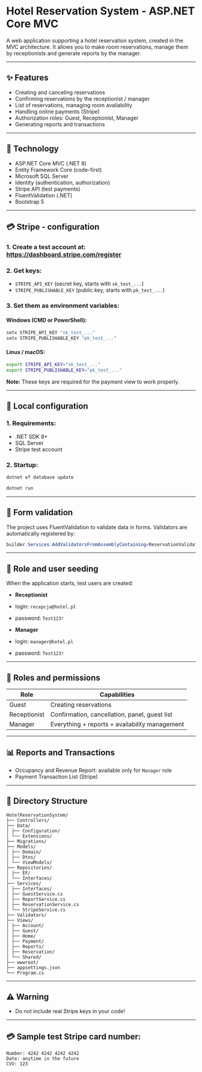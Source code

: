 # Hotel Reservation System - ASP.NET Core MVC

A web application supporting a hotel reservation system, created in the MVC architecture. It allows you to make room reservations, manage them by receptionists and generate reports by the manager.

---

## ✨ Features

- Creating and canceling reservations
- Confirming reservations by the receptionist / manager
- List of reservations, managing room availability
- Handling online payments (Stripe)
- Authorization roles: Guest, Receptionist, Manager
- Generating reports and transactions

---

## 🚀 Technology

- ASP.NET Core MVC (.NET 8)
- Entity Framework Core (code-first)
- Microsoft SQL Server
- Identity (authentication, authorization)
- Stripe API (test payments)
- FluentValidation (.NET)
- Bootstrap 5

---

## 💳 Stripe - configuration

### 1. Create a test account at: https://dashboard.stripe.com/register

### 2. Get keys:
- `STRIPE_API_KEY` (secret key, starts with `sk_test_...`)
- `STRIPE_PUBLISHABLE_KEY` (public key, starts with `pk_test_...`)

### 3. Set them as environment variables:
#### Windows (CMD or PowerShell):
```bash
setx STRIPE_API_KEY "sk_test_..."
setx STRIPE_PUBLISHABLE_KEY "pk_test_..."
```

#### Linux / macOS:
```bash
export STRIPE_API_KEY="sk_test_..."
export STRIPE_PUBLISHABLE_KEY="pk_test_..."
```

**Note:** These keys are required for the payment view to work properly.

---

## 🔧 Local configuration

### 1. Requirements:
- .NET SDK 8+
- SQL Server
- Stripe test account

### 2. Startup:
```bash
dotnet ef database update
```
```bash
dotnet run
```

---

## 📝 Form validation

The project uses FluentValidation to validate data in forms. Validators are automatically registered by:
```csharp
builder.Services.AddValidatorsFromAssemblyContaining<ReservationValidator>();
```

---

## 🚧 Role and user seeding

When the application starts, test users are created:

- **Receptionist**
- login: `recepcja@hotel.pl`
- password: `Test123!`

- **Manager**
- login: `manager@hotel.pl`
- password: `Test123!`

---

## 🏨 Roles and permissions

| Role | Capabilities |
|--------------|-----------------|
| Guest | Creating reservations |
| Receptionist | Confirmation, cancellation, panel, guest list |
| Manager | Everything + reports + availability management |

---

## 📊 Reports and Transactions

- Occupancy and Revenue Report: available only for `Manager` role
- Payment Transaction List (Stripe)

---

## 📒 Directory Structure

```
HotelReservationSystem/
├── Controllers/
├── Data/
│ ├── Configuration/
│ └── Extensions/
├── Migrations/
├── Models/
│ ├── Domain/
│ ├── Dtos/
│ └── ViewModels/
├── Repositories/
│ ├── EF/
│ └── Interfaces/
├── Services/
│ ├── Interfaces/
│ ├── GuestService.cs
│ ├── ReportService.cs
│ ├── ReservationService.cs
│ └── StripeService.cs
├── Validators/
├── Views/
│ ├── Account/
│ ├── Guest/
│ ├── Home/
│ ├── Payment/
│ ├── Reports/
│ ├── Reservation/
│ └── Shared/
├── wwwroot/
├── appsettings.json
└── Program.cs
```

---

## ⚠️ Warning

- Do not include real Stripe keys in your code!

---

## 💳 Sample test Stripe card number:
```
Number: 4242 4242 4242 4242
Date: anytime in the future
CVV: 123
```
